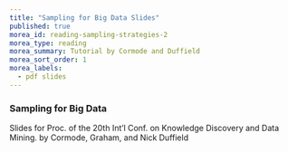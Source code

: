 ```yaml
---
title: "Sampling for Big Data Slides" 
published: true
morea_id: reading-sampling-strategies-2
morea_type: reading
morea_summary: Tutorial by Cormode and Duffield
morea_sort_order: 1
morea_labels:
  - pdf slides
---
```


### Sampling for Big Data

Slides for Proc. of the 20th Int’l Conf. on Knowledge Discovery and Data Mining. by Cormode, Graham, and Nick Duffield
